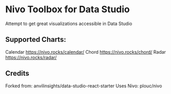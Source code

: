 # Nivo Toolbox for Data Studio

Attempt to get great visualizations accessible in Data Studio

## Supported Charts:

Calendar https://nivo.rocks/calendar/
Chord https://nivo.rocks/chord/
Radar https://nivo.rocks/radar/

## Credits

Forked from: anvilinsights/data-studio-react-starter
Uses Nivo: plouc/nivo

